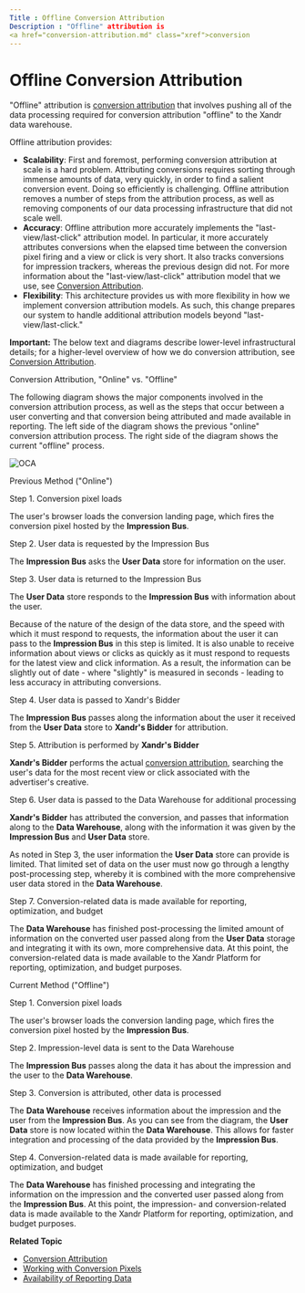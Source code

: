 ```yaml
---
Title : Offline Conversion Attribution
Description : "Offline" attribution is
<a href="conversion-attribution.md" class="xref">conversion
---
```



# Offline Conversion Attribution



"Offline" attribution is
<a href="conversion-attribution.md" class="xref">conversion
attribution</a> that involves pushing all of the data processing
required for conversion attribution "offline" to the
Xandr data warehouse.

Offline attribution provides:

- **Scalability**: First and foremost, performing conversion attribution
  at scale is a hard problem. Attributing conversions requires sorting
  through immense amounts of data, very quickly, in order to find a
  salient conversion event. Doing so efficiently is challenging. Offline
  attribution removes a number of steps from the attribution process, as
  well as removing components of our data processing infrastructure that
  did not scale well.
- **Accuracy**: Offline attribution more accurately implements the
  "last-view/last-click" attribution model. In particular, it more
  accurately attributes conversions when the elapsed time between the
  conversion pixel firing and a view or click is very short. It also
  tracks conversions for impression trackers, whereas the previous
  design did not. For more information about the "last-view/last-click"
  attribution model that we use, see
  <a href="conversion-attribution.md" class="xref">Conversion
  Attribution</a>.
- **Flexibility**: This architecture provides us with more flexibility
  in how we implement conversion attribution models. As such, this
  change prepares our system to handle additional attribution models
  beyond "last-view/last-click."



<b>Important:</b> The below text and diagrams
describe lower-level infrastructural details; for a higher-level
overview of how we do conversion attribution, see
<a href="conversion-attribution.md" class="xref">Conversion
Attribution</a>.



Conversion Attribution, "Online" vs. "Offline"

The following diagram shows the major components involved in the
conversion attribution process, as well as the steps that occur between
a user converting and that conversion being attributed and made
available in reporting. The left side of the diagram shows the previous
"online" conversion attribution process. The right side of the diagram
shows the current "offline" process.

![OCA](meida/oca.png)

Previous Method ("Online")

Step 1. Conversion pixel loads

The user's browser loads the conversion landing page, which fires the
conversion pixel hosted by the **Impression Bus**.

Step 2. User data is requested by the Impression Bus

The **Impression Bus** asks the **User Data** store for information on
the user.

Step 3. User data is returned to the Impression Bus

The **User Data** store responds to the **Impression Bus** with
information about the user.

Because of the nature of the design of the data store, and the speed
with which it must respond to requests, the information about the user
it can pass to the **Impression Bus** in this step is limited. It is
also unable to receive information about views or clicks as quickly as
it must respond to requests for the latest view and click information.
As a result, the information can be slightly out of date - where
"slightly" is measured in seconds - leading to less accuracy in
attributing conversions.

Step 4. User data is passed to Xandr's Bidder

The **Impression Bus** passes along the information about the user it
received from the **User Data** store to
**Xandr's Bidder** for attribution.

Step 5. Attribution is performed by **Xandr's
Bidder**

**Xandr's Bidder** performs the actual
<a href="conversion-attribution.md" class="xref">conversion
attribution</a>, searching the user's data for the most recent view or
click associated with the advertiser's creative.

Step 6. User data is passed to the Data Warehouse for additional
processing

**Xandr's Bidder** has attributed the
conversion, and passes that information along to the **Data Warehouse**,
along with the information it was given by the **Impression Bus** and
**User Data** store.

As noted in Step 3, the user information the **User Data** store can
provide is limited. That limited set of data on the user must now go
through a lengthy post-processing step, whereby it is combined with the
more comprehensive user data stored in the **Data Warehouse**.

Step 7. Conversion-related data is made available for reporting,
optimization, and budget

The **Data Warehouse** has finished post-processing the limited amount
of information on the converted user passed along from the **User Data**
storage and integrating it with its own, more comprehensive data. At
this point, the conversion-related data is made available to the
Xandr Platform for reporting, optimization, and
budget purposes.

Current Method ("Offline")

Step 1. Conversion pixel loads

The user's browser loads the conversion landing page, which fires the
conversion pixel hosted by the **Impression Bus**.

Step 2. Impression-level data is sent to the Data Warehouse

The **Impression Bus** passes along the data it has about the impression
and the user to the **Data Warehouse**.

Step 3. Conversion is attributed, other data is processed

The **Data Warehouse** receives information about the impression and the
user from the **Impression Bus**. As you can see from the diagram, the
**User Data** store is now located within the **Data Warehouse**. This
allows for faster integration and processing of the data provided by the
**Impression Bus**.

Step 4. Conversion-related data is made available for reporting,
optimization, and budget

The **Data Warehouse** has finished processing and integrating the
information on the impression and the converted user passed along from
the **Impression Bus**. At this point, the impression- and
conversion-related data is made available to the
Xandr Platform for reporting, optimization, and
budget purposes.

**Related Topic**

- <a href="conversion-attribution.md" class="xref">Conversion
  Attribution</a>
- <a href="working-with-conversion-pixels.md" class="xref">Working with
  Conversion Pixels</a>
- <a href="availability-of-reporting-data.md" class="xref">Availability
  of Reporting Data</a>





